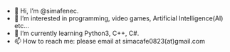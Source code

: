 - 👋 Hi, I’m @simafenec.
- 👀 I’m interested in programming, video games, Artificial Intelligence(AI) etc...
- 🌱 I’m currently learning Python3, C++, C#.
- 📫 How to reach me: please email at simacafe0823(at)gmail.com

<!---
simafenec/simafenec is a ✨ special ✨ repository because its `README.md` (this file) appears on your GitHub profile.
You can click the Preview link to take a look at your changes.
--->
